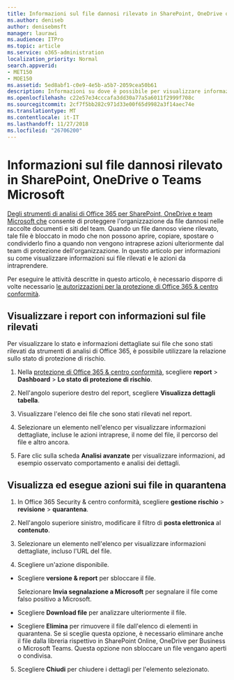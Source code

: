 ```yaml
---
title: Informazioni sul file dannosi rilevato in SharePoint, OneDrive o Teams Microsoft
ms.author: deniseb
author: denisebmsft
manager: laurawi
ms.audience: ITPro
ms.topic: article
ms.service: o365-administration
localization_priority: Normal
search.appverid:
- MET150
- MOE150
ms.assetid: 5ed8abf1-c0e9-4e5b-a5b7-2059cea50b61
description: Informazioni su dove è possibile per visualizzare informazioni sui file dannosi rilevato in SharePoint, OneDrive o team e come eseguire l'azione necessaria tali file.
ms.openlocfilehash: c22e57e34cccafa3dd30a77a5a6011f2999f708c
ms.sourcegitcommit: 2cf7f5bb282c971d33e00f65d9982a3f14aec74e
ms.translationtype: MT
ms.contentlocale: it-IT
ms.lasthandoff: 11/27/2018
ms.locfileid: "26706200"
---
```

# <a name="view-information-about-malicious-files-detected-in-sharepoint-onedrive-or-microsoft-teams"></a>Informazioni sul file dannosi rilevato in SharePoint, OneDrive o Teams Microsoft

[Degli strumenti di analisi di Office 365 per SharePoint, OneDrive e team Microsoft che](atp-for-spo-odb-and-teams.md) consente di proteggere l'organizzazione da file dannosi nelle raccolte documenti e siti del team. Quando un file dannoso viene rilevato, tale file è bloccato in modo che non possono aprire, copiare, spostare o condividerlo fino a quando non vengono intraprese azioni ulteriormente dal team di protezione dell'organizzazione. In questo articolo per informazioni su come visualizzare informazioni sui file rilevati e le azioni da intraprendere. 

Per eseguire le attività descritte in questo articolo, è necessario disporre di volte necessario [le autorizzazioni per la protezione di Office 365 &amp; centro conformità](permissions-in-the-security-and-compliance-center.md). 
  
## <a name="view-reports-with-information-about-detected-files"></a>Visualizzare i report con informazioni sul file rilevati

Per visualizzare lo stato e informazioni dettagliate sui file che sono stati rilevati da strumenti di analisi di Office 365, è possibile utilizzare la relazione sullo stato di protezione di rischio.
  
1. Nella [protezione di Office 365 &amp; centro conformità](https://security.microsoft.com), scegliere **report** \> **Dashboard** \> **Lo stato di protezione di rischio**.
    
2. Nell'angolo superiore destro del report, scegliere **Visualizza dettagli tabella**.
    
3. Visualizzare l'elenco dei file che sono stati rilevati nel report.
    
4. Selezionare un elemento nell'elenco per visualizzare informazioni dettagliate, incluse le azioni intraprese, il nome del file, il percorso del file e altro ancora.
    
5. Fare clic sulla scheda **Analisi avanzate** per visualizzare informazioni, ad esempio osservato comportamento e analisi dei dettagli. 
  
## <a name="view-and-take-action-on-files-in-quarantine"></a>Visualizza ed esegue azioni sui file in quarantena

1. In Office 365 Security &amp; centro conformità, scegliere **gestione rischio** \> **revisione** \> **quarantena**.
    
2. Nell'angolo superiore sinistro, modificare il filtro di **posta elettronica** al **contenuto**.
    
3. Selezionare un elemento nell'elenco per visualizzare informazioni dettagliate, incluso l'URL del file.
    
4. Scegliere un'azione disponibile.
    
  - Scegliere **versione &amp; report** per sbloccare il file. 
    
    Selezionare **Invia segnalazione a Microsoft** per segnalare il file come falso positivo a Microsoft. 
    
  - Scegliere **Download file** per analizzare ulteriormente il file. 
    
  - Scegliere **Elimina** per rimuovere il file dall'elenco di elementi in quarantena. Se si sceglie questa opzione, è necessario eliminare anche il file dalla libreria rispettivo in SharePoint Online, OneDrive per Business o Microsoft Teams. Questa opzione non sbloccare un file vengano aperti o condivisa. 
    
5. Scegliere **Chiudi** per chiudere i dettagli per l'elemento selezionato. 
  
  

